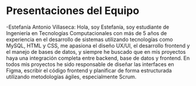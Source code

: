  # Presentaciones del Equipo

 -Estefanía Antonio Villaseca: Hola, soy Estefanía, soy estudiante de Ingeniería en Tecnologías Computacionales con más de 5 años de experiencia en el desarrollo de sistemas utilizando tecnologías como MySQL, HTML y CSS, me apasiona el diseño UX/UI, el desarrollo frontend y el manejo de bases de datos, y siempre he buscado que en mis proyectos haya una integración completa entre backend, base de datos y frontend. En todos mis proyectos he sido responsable de diseñar las interfaces en Figma, escribir el código frontend y planificar de forma estructurada utilizando metodologías ágiles, especialmente Scrum.
